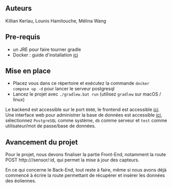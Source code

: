 
## Auteurs

Killian Kerlau, Lounis Hamitouche, Mélina Wang

## Pre-requis

- un JRE pour faire tourner gradle
- Docker : guide d'installation [ici](https://docs.docker.com/engine/install/)

## Mise en place

- Placez vous dans ce répertoire et exécutez la commande `docker compose up -d` pour lancer le serveur postgresql
- Lancez le projet avec `./gradlew.bat run` (utilisez `gradlew` sur macOS / linux)

Le backend est accessible sur le port `8080`, le frontend est accessible [ici](http://localhost:8082).
Une interface web pour administrer la base de données est accessible [ici](http://localhost:8081), sélectionnez `PostgreSQL` comme système, `db` comme serveur et `test` comme utilisateur/mot de passe/base de données. 

## Avancement du projet

Pour le projet, nous devons finaliser la partie Front-End, notamment la route POST http:///sensor/:id, qui permet la mise à jour des capteurs.

En ce qui concerne le Back-End, tout reste à faire, même si nous avons déjà commencé à écrire la route permettant de récupérer et insérer les données des éoliennes.